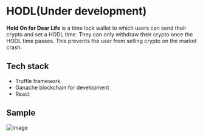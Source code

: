 # HODL(Under development)
**Hold On for Dear Life** is a time lock wallet to which users can send their crypto and set a HODL time. They can only withdraw their crypto once the HODL time passes. This prevents the user from selling crypto on the market crash.
## Tech stack
- Truffle framework
- Ganache blockchain for development
- React
## Sample
![image](https://user-images.githubusercontent.com/74037707/200822982-3dbd07ca-69f4-4104-81ea-ab594663aa31.png)
